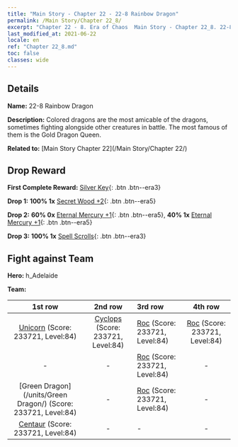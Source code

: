 ```yaml
---
title: "Main Story - Chapter 22 - 22-8 Rainbow Dragon"
permalink: /Main Story/Chapter 22_8/
excerpt: "Chapter 22 - 8. Era of Chaos  Main Story - Chapter 22_8. 22-8 Rainbow Dragon"
last_modified_at: 2021-06-22
locale: en
ref: "Chapter 22_8.md"
toc: false
classes: wide
---
```


## Details

 **Name:** 22-8 Rainbow Dragon

 **Description:** Colored dragons are the most amicable of the dragons, sometimes fighting alongside other creatures in battle. The most famous of them is the Gold Dragon Queen.

 **Related to:** [Main Story Chapter 22](/Main Story/Chapter 22/)

## Drop Reward

 **First Complete Reward:** [Silver Key](/Items/con_693/){: .btn .btn--era3}

 **Drop 1:** **100% 1x** [Secret Wood +2](/Items/mat_76/){: .btn .btn--era5}

 **Drop 2:** **60% 0x** [Eternal Mercury +1](/Items/mat_70/){: .btn .btn--era5}, **40% 1x** [Eternal Mercury +1](/Items/mat_70/){: .btn .btn--era5}

 **Drop 3:** **100% 1x** [Spell Scrolls](/Items/con_694/){: .btn .btn--era3}


## Fight against Team
 **Hero:** h_Adelaide

 **Team:**


  | 1st row | 2nd row | 3rd row | 4th row |
  |:----:|:----:|:----|:----:|
  | [Unicorn](/units/Unicorn/) (Score: 233721, Level:84)  | [Cyclops](/units/Cyclops/) (Score: 233721, Level:84)  | [Roc](/units/Roc/) (Score: 233721, Level:84)  | [Roc](/units/Roc/) (Score: 233721, Level:84)  |
  | - | - | [Roc](/units/Roc/) (Score: 233721, Level:84)  | - |
  | [Green Dragon](/units/Green Dragon/) (Score: 233721, Level:84)  | - | [Roc](/units/Roc/) (Score: 233721, Level:84)  | - |
  | [Centaur](/units/Centaur/) (Score: 233721, Level:84)  | - | - | - |


